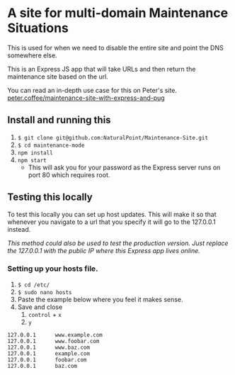 # A site for multi-domain Maintenance Situations

This is used for when we need to disable the entire site and point the DNS somewhere else.

This is an Express JS app that will take URLs and then return the maintenance site based on the url.

You can read an in-depth use case for this on Peter's site. [peter.coffee/maintenance-site-with-express-and-pug](http://peter.coffee/maintenance-site-with-express-and-pug)

## Install and running this
1. `$ git clone git@github.com:NaturalPoint/Maintenance-Site.git`
2. `$ cd maintenance-mode`
3. `npm install`
4. `npm start`
    - This will ask you for your password as the Express server runs on port 80 which requires root.

## Testing this locally
To test this locally you can set up host updates. This will make it so that whenever you navigate to a url that you specify it will go to the 127.0.0.1 instead.

*This method could also be used to test the production version. Just replace the 127.0.0.1 with the public IP where this Express app lives online.*

### Setting up your hosts file.
1. `$ cd /etc/`
2. `$ sudo nano hosts`
3. Paste the example below where you feel it makes sense.
4. Save and close
    1. `control` + `x`
    2. `y`

```
127.0.0.1      www.example.com
127.0.0.1      www.foobar.com
127.0.0.1      www.baz.com
127.0.0.1      example.com
127.0.0.1      foobar.com
127.0.0.1      baz.com
```
